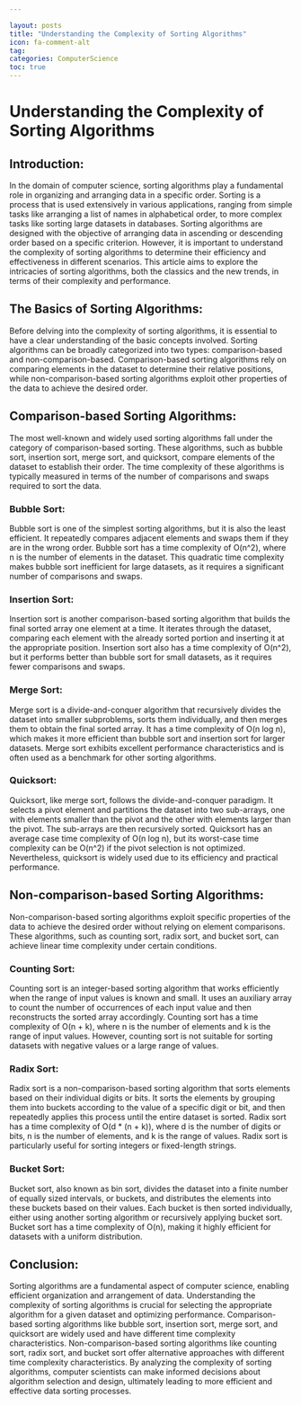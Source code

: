 ```yaml
---

layout: posts
title: "Understanding the Complexity of Sorting Algorithms"
icon: fa-comment-alt
tag:      
categories: ComputerScience
toc: true
---
```




# Understanding the Complexity of Sorting Algorithms

## Introduction:

In the domain of computer science, sorting algorithms play a fundamental role in organizing and arranging data in a specific order. Sorting is a process that is used extensively in various applications, ranging from simple tasks like arranging a list of names in alphabetical order, to more complex tasks like sorting large datasets in databases. Sorting algorithms are designed with the objective of arranging data in ascending or descending order based on a specific criterion. However, it is important to understand the complexity of sorting algorithms to determine their efficiency and effectiveness in different scenarios. This article aims to explore the intricacies of sorting algorithms, both the classics and the new trends, in terms of their complexity and performance.

## The Basics of Sorting Algorithms:

Before delving into the complexity of sorting algorithms, it is essential to have a clear understanding of the basic concepts involved. Sorting algorithms can be broadly categorized into two types: comparison-based and non-comparison-based. Comparison-based sorting algorithms rely on comparing elements in the dataset to determine their relative positions, while non-comparison-based sorting algorithms exploit other properties of the data to achieve the desired order.

## Comparison-based Sorting Algorithms:

The most well-known and widely used sorting algorithms fall under the category of comparison-based sorting. These algorithms, such as bubble sort, insertion sort, merge sort, and quicksort, compare elements of the dataset to establish their order. The time complexity of these algorithms is typically measured in terms of the number of comparisons and swaps required to sort the data.

### Bubble Sort:

Bubble sort is one of the simplest sorting algorithms, but it is also the least efficient. It repeatedly compares adjacent elements and swaps them if they are in the wrong order. Bubble sort has a time complexity of O(n^2), where n is the number of elements in the dataset. This quadratic time complexity makes bubble sort inefficient for large datasets, as it requires a significant number of comparisons and swaps.

### Insertion Sort:

Insertion sort is another comparison-based sorting algorithm that builds the final sorted array one element at a time. It iterates through the dataset, comparing each element with the already sorted portion and inserting it at the appropriate position. Insertion sort also has a time complexity of O(n^2), but it performs better than bubble sort for small datasets, as it requires fewer comparisons and swaps.

### Merge Sort:

Merge sort is a divide-and-conquer algorithm that recursively divides the dataset into smaller subproblems, sorts them individually, and then merges them to obtain the final sorted array. It has a time complexity of O(n log n), which makes it more efficient than bubble sort and insertion sort for larger datasets. Merge sort exhibits excellent performance characteristics and is often used as a benchmark for other sorting algorithms.

### Quicksort:

Quicksort, like merge sort, follows the divide-and-conquer paradigm. It selects a pivot element and partitions the dataset into two sub-arrays, one with elements smaller than the pivot and the other with elements larger than the pivot. The sub-arrays are then recursively sorted. Quicksort has an average case time complexity of O(n log n), but its worst-case time complexity can be O(n^2) if the pivot selection is not optimized. Nevertheless, quicksort is widely used due to its efficiency and practical performance.

## Non-comparison-based Sorting Algorithms:

Non-comparison-based sorting algorithms exploit specific properties of the data to achieve the desired order without relying on element comparisons. These algorithms, such as counting sort, radix sort, and bucket sort, can achieve linear time complexity under certain conditions.

### Counting Sort:

Counting sort is an integer-based sorting algorithm that works efficiently when the range of input values is known and small. It uses an auxiliary array to count the number of occurrences of each input value and then reconstructs the sorted array accordingly. Counting sort has a time complexity of O(n + k), where n is the number of elements and k is the range of input values. However, counting sort is not suitable for sorting datasets with negative values or a large range of values.

### Radix Sort:

Radix sort is a non-comparison-based sorting algorithm that sorts elements based on their individual digits or bits. It sorts the elements by grouping them into buckets according to the value of a specific digit or bit, and then repeatedly applies this process until the entire dataset is sorted. Radix sort has a time complexity of O(d * (n + k)), where d is the number of digits or bits, n is the number of elements, and k is the range of values. Radix sort is particularly useful for sorting integers or fixed-length strings.

### Bucket Sort:

Bucket sort, also known as bin sort, divides the dataset into a finite number of equally sized intervals, or buckets, and distributes the elements into these buckets based on their values. Each bucket is then sorted individually, either using another sorting algorithm or recursively applying bucket sort. Bucket sort has a time complexity of O(n), making it highly efficient for datasets with a uniform distribution.

## Conclusion:

Sorting algorithms are a fundamental aspect of computer science, enabling efficient organization and arrangement of data. Understanding the complexity of sorting algorithms is crucial for selecting the appropriate algorithm for a given dataset and optimizing performance. Comparison-based sorting algorithms like bubble sort, insertion sort, merge sort, and quicksort are widely used and have different time complexity characteristics. Non-comparison-based sorting algorithms like counting sort, radix sort, and bucket sort offer alternative approaches with different time complexity characteristics. By analyzing the complexity of sorting algorithms, computer scientists can make informed decisions about algorithm selection and design, ultimately leading to more efficient and effective data sorting processes.